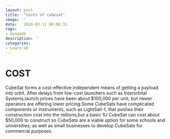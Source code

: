 ```yaml
---
layout: post
title:  "Costs of cubesat"
image: ''
date:   2016-03-12 00:06:31
tags:
- mongodb
description: ''
categories:
- Learn GH 
---
```



# COST
 CubeSat forms a cost-effective independent means of getting a payload into orbit.
 After delays from low-cost launchers such as Interorbital Systems,launch prices have been about $100,000 per unit, 
 but newer operators are offering lower pricing.Some CubeSats have complicated components or instruments,
 such as LightSail-1, that pushes their construction cost into the millions,but a basic 1U CubeSat can cost
 about $50,000 to construct so CubeSats are a viable option for some schools and universities; 
 as well as small businesses to develop CubeSats for commercial purposes.